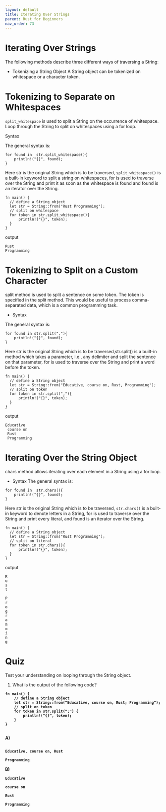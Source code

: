 ```yaml
---
layout: default
title: Iterating Over Strings
parent: Rust for Beginners
nav_order: 73
---
```


# Iterating Over Strings
The following methods describe three different ways of traversing a String:

- Tokenizing a String Object 
A String object can be tokenized on whitespace or a character token.

# Tokenizing to Separate on Whitespaces 

`split_whitespace` is used to split a String on the occurrence of whitespace. Loop through the String to split on whitespaces using a for loop.

Syntax 

The general syntax is:

```
for found in  str.split_whitespace(){
    println!("{}", found);
}

```
Here str is the original String which is to be traversed, `split_whitespace()` is a built-in keyword to split a string on whitespaces, for is used to traverse over the String and print
it as soon as the whitespace is found and found is an iterator over the String.

```
fn main() {
  // define a String object
  let str = String::from("Rust Programming"); 
  // split on whitespace
  for token in str.split_whitespace(){
      println!("{}", token);
  }
}
```
output
```
Rust
Programming
```

# Tokenizing to Split on a Custom Character 
split method is used to split a sentence on some token. The token is specified in the split method. This would be useful to 
process comma-separated data, which is a common programming task.

- Syntax 

The general syntax is:

```
for found in str.split(","){
    println!("{}", found);
}

```

Here str is the original String which is to be traversed,str.split() is a built-in method which takes a parameter,
i.e., any delimiter and split the sentence on that parameter, for is used to traverse over the String and print a word before the token.

```
fn main() {
  // define a String object
  let str = String::from("Educative, course on, Rust, Programming");  
  // split on token
  for token in str.split(","){
      println!("{}", token);
  }
}

```
output 

```
Educative
 course on
 Rust
 Programming

```

# Iterating Over the String Object 

chars method allows iterating over each element in a String using a for loop.
- Syntax 
The general syntax is:

```
for found in  str.chars(){
    println!("{}", found);
}

```

Here str is the original String which is to be traversed, `str.chars()` is a built-in keyword to denote letters in a String, 
for is used to traverse over the String and print every literal, and found is an iterator over the String.

```
fn main() {
  // define a String object
  let str = String::from("Rust Programming");  
  // split on literal
  for token in str.chars(){
      println!("{}", token);
  }
}

```

output 

```
R
u
s
t
 
P
r
o
g
r
a
m
m
i
n
g

```

# Quiz 

Test your understanding on looping through the String object.

1. What is the output of the following code? <b> 

```
fn main() {
    // define a String object
    let str = String::from("Educative, course on, Rust; Programming");  
    // split on token
    for token in str.split(";") {
        println!("{}", token);
    }
}


```

A)

```

Educative, course on, Rust

Programming

```

B)

```
Educative

course on

Rust

Programming

```

